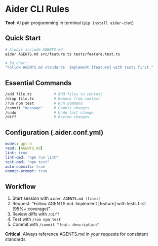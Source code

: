 <!-- AIDER:START -->
# Aider CLI Rules

**Tool**: AI pair programming in terminal (`pip install aider-chat`)

## Quick Start

```bash
# Always include AGENTS.md
aider AGENTS.md src/feature.ts tests/feature.test.ts

# In chat:
"Follow AGENTS.md standards. Implement [feature] with tests first."
```

## Essential Commands

```bash
/add file.ts          # Add files to context
/drop file.ts         # Remove from context
/run npm test         # Run command
/commit "message"     # Commit changes
/undo                 # Undo last change
/diff                 # Review changes
```

## Configuration (.aider.conf.yml)

```yaml
model: gpt-4
read: [AGENTS.md]
lint: true
lint-cmd: "npm run lint"
test-cmd: "npm test"
auto-commits: true
commit-prompt: true
```

## Workflow

1. Start session with `aider AGENTS.md [files]`
2. Request: "Follow AGENTS.md. Implement [feature] with tests first (95%+ coverage)"
3. Review diffs with `/diff`
4. Test with `/run npm test`
5. Commit with `/commit "feat: description"`

**Critical**: Always reference AGENTS.md in your requests for consistent standards.

<!-- AIDER:END -->
